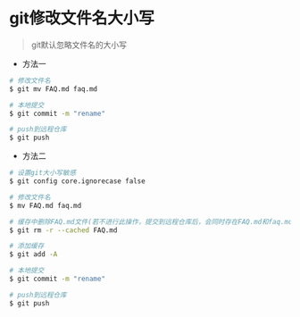 # git修改文件名大小写

> git默认忽略文件名的大小写

- 方法一

```Bash
# 修改文件名
$ git mv FAQ.md faq.md

# 本地提交
$ git commit -m "rename"

# push到远程仓库
$ git push
```

- 方法二

```Bash
# 设置git大小写敏感
$ git config core.ignorecase false

# 修改文件名
$ mv FAQ.md faq.md

# 缓存中删除FAQ.md文件(若不进行此操作，提交到远程仓库后，会同时存在FAQ.md和faq.md文件)
$ git rm -r --cached FAQ.md

# 添加缓存
$ git add -A

# 本地提交
$ git commit -m "rename"

# push到远程仓库
$ git push
```
